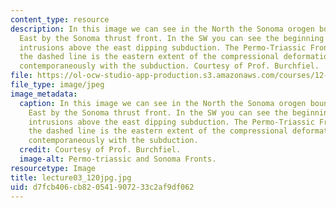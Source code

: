 ```yaml
---
content_type: resource
description: In this image we can see in the North the Sonoma orogen bounded on the
  East by the Sonoma thrust front. In the SW you can see the beginning of the arc
  intrusions above the east dipping subduction. The Permo-Triassic Front shown by
  the dashed line is the eastern extent of the compressional deformation occurring
  contemporaneously with the subduction. Courtesy of Prof. Burchfiel.
file: https://ol-ocw-studio-app-production.s3.amazonaws.com/courses/12-114-field-geology-i-fall-2005/d7fcb406cb820541907233c2af9df062_lecture03_120jpg.jpg
file_type: image/jpeg
image_metadata:
  caption: In this image we can see in the North the Sonoma orogen bounded on the
    East by the Sonoma thrust front. In the SW you can see the beginning of the arc
    intrusions above the east dipping subduction. The Permo-Triassic Front shown by
    the dashed line is the eastern extent of the compressional deformation occurring
    contemporaneously with the subduction.
  credit: Courtesy of Prof. Burchfiel.
  image-alt: Permo-triassic and Sonoma Fronts.
resourcetype: Image
title: lecture03_120jpg.jpg
uid: d7fcb406-cb82-0541-9072-33c2af9df062
---
```

